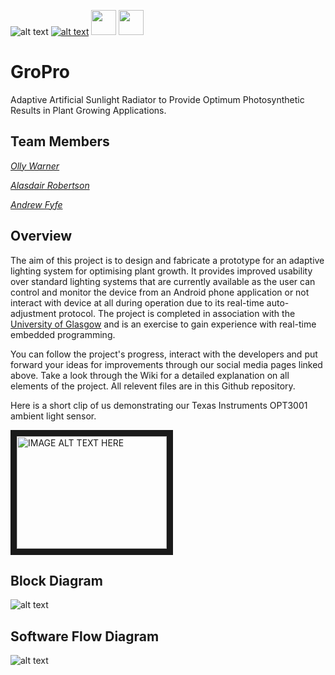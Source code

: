 ![alt text](https://github.com/Fyfe93/GroPro/blob/master/Images/GroProLogo.png)                                     [![alt text](https://github.com/Fyfe93/GroPro/blob/master/Images/instagram_icon.png)](https://www.instagram.com/groproglasgow/) [<img src="https://github.com/Fyfe93/GroPro/blob/master/Images/twitter_icon.png" width="40">](https://twitter.com/GroProGlasgow) [<img src="https://github.com/Fyfe93/GroPro/blob/master/Images/YouTube.png" width="40">](https://www.youtube.com/channel/UC6INIFKsnIOoyIMZFyKa2zQ)

# GroPro
Adaptive Artificial Sunlight Radiator to Provide Optimum Photosynthetic Results in Plant Growing Applications.

## Team Members

[*Olly Warner*](https://github.com/obwarner1)

[*Alasdair Robertson*](https://github.com/TheAliRobertson)

[*Andrew Fyfe*](https://github.com/Fyfe93)

## Overview

The aim of this project is to design and fabricate a prototype for an adaptive lighting system for optimising plant growth. 
It provides improved usability over standard lighting systems that are currently available as the user can control and 
monitor the device from an Android phone application or not interact with device at all during operation due to its 
real-time auto-adjustment protocol. The project is completed in association with the [University of Glasgow](https://www.gla.ac.uk/) and is an exercise to gain 
experience with real-time embedded programming.

You can follow the project's progress, interact with the developers and put forward your ideas for improvements through our social media pages linked above. Take a look through the Wiki for a detailed explanation on all elements of the project. All relevent files are in this Github repository.

Here is a short clip of us demonstrating our Texas Instruments OPT3001 ambient light sensor. 

<a href="http://www.youtube.com/watch?feature=player_embedded&v=JxFteMsjT0Y
" target="_blank"><img src="http://img.youtube.com/vi/JxFteMsjT0Y/0.jpg" 
alt="IMAGE ALT TEXT HERE" width="240" height="180" border="10" /></a>


## Block Diagram

![alt text](https://github.com/Fyfe93/GroPro/blob/master/Images/GroProBlockDiagram_update.png)

## Software Flow Diagram 

![alt text](https://github.com/Fyfe93/GroPro/blob/master/SoftwareFlowDiagram.png)


